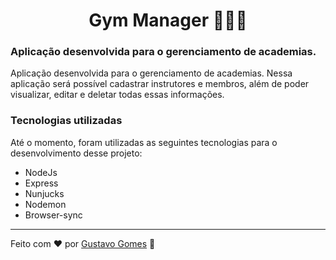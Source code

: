 <h1 align="center">
    Gym Manager 🏋🏻‍♂️
</h1>



### Aplicação desenvolvida para o gerenciamento de academias. 

Aplicação desenvolvida para o gerenciamento de academias. Nessa aplicação será possível cadastrar instrutores e membros, além de poder visualizar, editar e deletar todas essas informações.

### Tecnologias utilizadas

Até o momento, foram utilizadas as seguintes tecnologias para o desenvolvimento desse projeto:

- NodeJs
- Express
- Nunjucks
- Nodemon
- Browser-sync


---

Feito com :heart: por [Gustavo Gomes](https://linkedin.com/in/gustavohrgomes) :wave:
